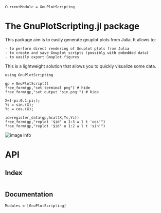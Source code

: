 ```@meta
CurrentModule = GnuPlotScripting
```

# The GnuPlotScripting.jl package

This package aim is to easily generate gnuplot plots from Julia. It
allows to:

    - to perform direct rendering of Gnuplot plots from Julia
    - to create and save Gnuplot scripts (possibly with embedded data)
    - to easily export Gnuplot figures

This is a lightweight solution that allows you to quickly visualize
some data.

```@example session
using GnuPlotScripting

gp = GnuPlotScript()
free_form(gp,"set terminal png") # hide
free_form(gp,"set output 'sin.png'") # hide

X=[-pi:0.1:pi;];
Ys = sin.(X);
Yc = cos.(X);

id=register_data(gp,hcat(X,Ys,Yc))
free_form(gp,"replot '$id' u 1:3 w l t 'cos'")
free_form(gp,"replot '$id' u 1:2 w l t 'sin'")
```

![image info](sin.png)


# API

## Index 

```@index
```

## Documentation

```@autodocs
Modules = [GnuPlotScripting]
```
